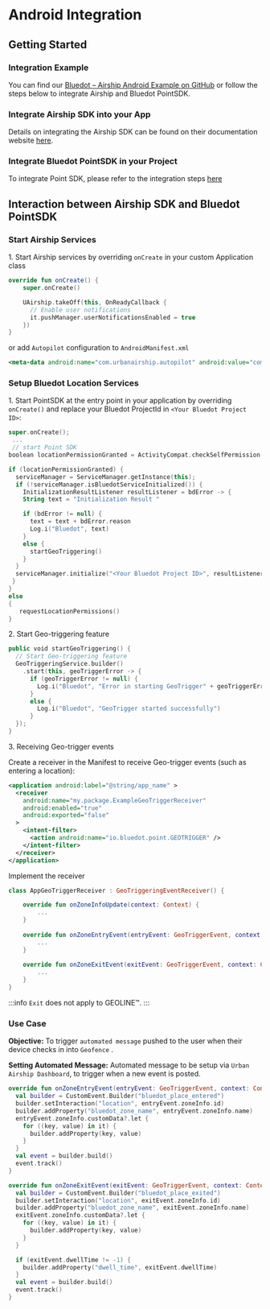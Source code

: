 Android Integration
===========================

Getting Started
---------------

### Integration Example

You can find our [Bluedot – Airship Android Example on GitHub](https://github.com/Bluedot-Innovation/BluedotAirshipDemoApp-Android) or follow the steps below to integrate Airship and Bluedot PointSDK.

### Integrate Airship SDK into your App

Details on integrating the Airship SDK can be found on their documentation website [here](https://docs.airship.com/platform/android/getting-started/).

### Integrate Bluedot PointSDK in your Project

To integrate Point SDK, please refer to the integration steps [here](../../Point%20SDK/Android/Quick%20Start.md)

Interaction between Airship SDK and Bluedot PointSDK
----------------------------------------------------

### Start Airship Services

1\. Start Airship services by overriding `onCreate` in your custom Application class

```kotlin
override fun onCreate() {    
    super.onCreate()

    UAirship.takeOff(this, OnReadyCallback {
      // Enable user notifications
      it.pushManager.userNotificationsEnabled = true
    })
}
```

or add `Autopilot` configuration to `AndroidManifest.xml`

```xml
<meta-data android:name="com.urbanairship.autopilot" android:value="com.package.yourAirshipAutopilotClass"/>
```

### Setup Bluedot Location Services

1\. Start PointSDK at the entry point in your application by overriding `onCreate()` and replace your Bluedot ProjectId in `<Your Bluedot Project ID>`:
```kotlin
super.onCreate();
 ...
 // start Point SDK
boolean locationPermissionGranted = ActivityCompat.checkSelfPermission(getApplicationContext(), Manifest.permission.ACCESS_FINE_LOCATION) == PackageManager.PERMISSION_GRANTED

if (locationPermissionGranted) {
  serviceManager = ServiceManager.getInstance(this);
  if (!serviceManager.isBluedotServiceInitialized()) {
    InitializationResultListener resultListener = bdError -> {
    String text = "Initialization Result "

    if (bdError != null) {
      text = text + bdError.reason
      Log.i("Bluedot", text)
    }
    else {
      startGeoTriggering()
    }
  }
  serviceManager.initialize("<Your Bluedot Project ID>", resultListener)
 }
}
else
{
   requestLocationPermissions()
}
```

2\. Start Geo-triggering feature
```kotlin
public void startGeoTriggering() {
  // Start Geo-triggering feature
  GeoTriggeringService.builder()
    .start(this, geoTriggerError -> {
      if (geoTriggerError != null) {
        Log.i("Bluedot", "Error in starting GeoTrigger" + geoTriggerError.reason)
      }
      else {
        Log.i("Bluedot", "GeoTrigger started successfully")
      }
  });
}
```

3\. Receiving Geo-trigger events

Create a receiver in the Manifest to receive Geo-trigger events (such as entering a location):

```xml
<application android:label="@string/app_name" >
  <receiver
    android:name="my.package.ExampleGeoTriggerReceiver"
    android:enabled="true"
    android:exported="false"
  >
    <intent-filter>
      <action android:name="io.bluedot.point.GEOTRIGGER" />
    </intent-filter>
  </receiver>
</application>
```

Implement the receiver
```kotlin
class AppGeoTriggerReceiver : GeoTriggeringEventReceiver() {

	override fun onZoneInfoUpdate(context: Context) {
		...
	}
	
	override fun onZoneEntryEvent(entryEvent: GeoTriggerEvent, context: Context) {
		...
	}
	
	override fun onZoneExitEvent(exitEvent: GeoTriggerEvent, context: Context) {
		...
	}
}
```

:::info
`Exit` does not apply to GEOLINE™.
:::

### Use Case

**Objective:** To trigger `automated message` pushed to the user when their device checks in into `Geofence` .

**Setting Automated Message:** Automated message to be setup via `Urban Airship Dashboard`, to trigger when a new event is posted.

```kotlin
override fun onZoneEntryEvent(entryEvent: GeoTriggerEvent, context: Context) {
  val builder = CustomEvent.Builder("bluedot_place_entered")
  builder.setInteraction("location", entryEvent.zoneInfo.id)
  builder.addProperty("bluedot_zone_name", entryEvent.zoneInfo.name)
  entryEvent.zoneInfo.customData?.let {
    for ((key, value) in it) {
      builder.addProperty(key, value)
    }
  }
  val event = builder.build()
  event.track()
}

override fun onZoneExitEvent(exitEvent: GeoTriggerEvent, context: Context) {
  val builder = CustomEvent.Builder("bluedot_place_exited")
  builder.setInteraction("location", exitEvent.zoneInfo.id)
  builder.addProperty("bluedot_zone_name", exitEvent.zoneInfo.name)
  exitEvent.zoneInfo.customData?.let {
    for ((key, value) in it) {
      builder.addProperty(key, value)
    }
  }

  if (exitEvent.dwellTime != -1) {
    builder.addProperty("dwell_time", exitEvent.dwellTime)
  }
  val event = builder.build()
  event.track()
}
```